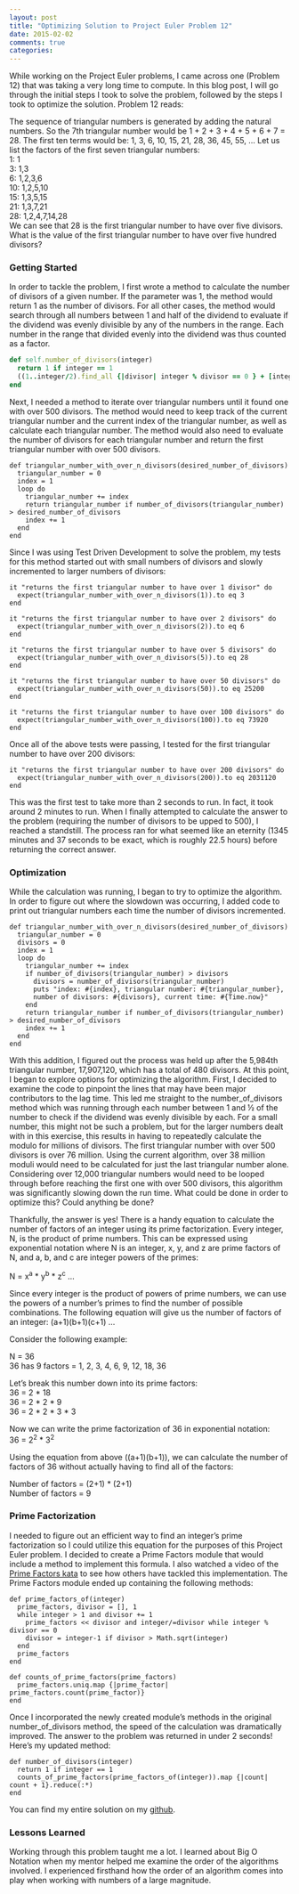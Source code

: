 ```yaml
---
layout: post
title: "Optimizing Solution to Project Euler Problem 12"
date: 2015-02-02
comments: true
categories:
---
```


While working on the Project Euler problems, I came across one (Problem 12) that was taking a very long time to compute. In this blog post, I will go through the initial steps I took to solve the problem, followed by the steps I took to optimize the solution. Problem 12 reads:

The sequence of triangular numbers is generated by adding the natural numbers. So the 7th triangular number would be 1 + 2 + 3 + 4 + 5 + 6 + 7 = 28. The first ten terms would be: 1, 3, 6, 10, 15, 21, 28, 36, 45, 55, ...
Let us list the factors of the first seven triangular numbers:<br>
 1: 1<br>
 3: 1,3<br>
 6: 1,2,3,6<br>
10: 1,2,5,10<br>
15: 1,3,5,15<br>
21: 1,3,7,21<br>
28: 1,2,4,7,14,28<br>
We can see that 28 is the first triangular number to have over five divisors.
What is the value of the first triangular number to have over five hundred divisors?

<!--more-->
### Getting Started
In order to tackle the problem, I first wrote a method to calculate the number of divisors of a given number. If the parameter was 1, the method would return 1 as the number of divisors. For all other cases, the method would search through all numbers between 1 and half of the dividend to evaluate if the dividend was evenly divisible by any of the numbers in the range. Each number in the range that divided evenly into the dividend was thus counted as a factor.
```ruby
def self.number_of_divisors(integer)
  return 1 if integer == 1
  ((1..integer/2).find_all {|divisor| integer % divisor == 0 } + [integer]).length
end
```
Next, I needed a method to iterate over triangular numbers until it found one with over 500 divisors. The method would need to keep track of the current triangular number and the current index of the triangular number, as well as calculate each triangular number. The method would also need to evaluate the number of divisors for each triangular number and return the first triangular number with over 500 divisors.

```
def triangular_number_with_over_n_divisors(desired_number_of_divisors)
  triangular_number = 0
  index = 1
  loop do
    triangular_number += index
    return triangular_number if number_of_divisors(triangular_number) > desired_number_of_divisors
    index += 1
  end
end
```
Since I was using Test Driven Development to solve the problem, my tests for this method started out with small numbers of divisors and slowly incremented to larger numbers of divisors:

```
it "returns the first triangular number to have over 1 divisor" do
  expect(triangular_number_with_over_n_divisors(1)).to eq 3
end

it "returns the first triangular number to have over 2 divisors" do
  expect(triangular_number_with_over_n_divisors(2)).to eq 6
end

it "returns the first triangular number to have over 5 divisors" do
  expect(triangular_number_with_over_n_divisors(5)).to eq 28
end

it "returns the first triangular number to have over 50 divisors" do
  expect(triangular_number_with_over_n_divisors(50)).to eq 25200
end

it "returns the first triangular number to have over 100 divisors" do
  expect(triangular_number_with_over_n_divisors(100)).to eq 73920
end
```
Once all of the above tests were passing, I tested for the first triangular number to have over 200 divisors:

```
it "returns the first triangular number to have over 200 divisors" do
  expect(triangular_number_with_over_n_divisors(200)).to eq 2031120
end
```
This was the first test to take more than 2 seconds to run. In fact, it took around 2 minutes to run. When I finally attempted to calculate the answer to the problem (requiring the number of divisors to be upped to 500), I reached a standstill. The process ran for what seemed like an eternity (1345 minutes and 37 seconds to be exact, which is roughly 22.5 hours) before returning the correct answer.

### Optimization
While the calculation was running, I began to try to optimize the algorithm. In order to figure out where the slowdown was occurring, I added code to print out triangular numbers each time the number of divisors incremented.

```
def triangular_number_with_over_n_divisors(desired_number_of_divisors)
  triangular_number = 0
  divisors = 0
  index = 1
  loop do
    triangular_number += index
    if number_of_divisors(triangular_number) > divisors
      divisors = number_of_divisors(triangular_number)
      puts "index: #{index}, triangular number: #{triangular_number},
      number of divisors: #{divisors}, current time: #{Time.now}"
    end
    return triangular_number if number_of_divisors(triangular_number) > desired_number_of_divisors
    index += 1
  end
end
```
With this addition, I figured out the process was held up after the 5,984th triangular number, 17,907,120, which has a total of 480 divisors. At this point, I began to explore options for optimizing the algorithm. First, I decided to examine the code to pinpoint the lines that may have been major contributors to the lag time. This led me straight to the number_of_divisors method which was running through each number between 1 and ½ of the number to check if the dividend was evenly divisible by each. For a small number, this might not be such a problem, but for the larger numbers dealt with in this exercise, this results in having to repeatedly calculate the modulo for millions of divisors. The first triangular number with over 500 divisors is over 76 million. Using the current algorithm, over 38 million moduli would need to be calculated for just the last triangular number alone. Considering over 12,000 triangular numbers would need to be looped through before reaching the first one with over 500 divisors, this algorithm was significantly slowing down the run time. What could be done in order to optimize this? Could anything be done?

Thankfully, the answer is yes! There is a handy equation to calculate the number of factors of an integer using its prime factorization. Every integer, N, is the product of prime numbers. This can be expressed using exponential notation where N is an integer, x, y, and z are prime factors of N, and a, b, and c are integer powers of the primes:

 N = x<sup>a</sup>  * y<sup>b</sup> * z<sup>c</sup> ...

Since every integer is the product of powers of prime numbers, we can use the powers of a number’s primes to find the number of possible combinations. The following equation will give us the number of factors of an integer:
(a+1)(b+1)(c+1) ...

Consider the following example:

N = 36<br>
36 has 9 factors = 1, 2, 3, 4, 6, 9, 12, 18, 36<br>

Let’s break this number down into its prime factors:<br>
36 = 2 * 18<br>
36 = 2 * 2 * 9<br>
36 = 2 * 2 * 3 * 3<br>

Now we can write the prime factorization of 36 in exponential notation:<br>
36 = 2<sup>2</sup> * 3<sup>2</sup>

Using the equation from above ((a+1)(b+1)), we can calculate the number of factors of 36 without actually having to find all of the factors:

Number of factors = (2+1) * (2+1)<br>
Number of factors = 9

### Prime Factorization
I needed to figure out an efficient way to find an integer’s prime factorization so I could utilize this equation for the purposes of this Project Euler problem. I decided to create a Prime Factors module that would include a method to implement this formula. I also watched a video of the [Prime Factors kata](http://vimeo.com/7762511) to see how others have tackled this implementation. The Prime Factors module ended up containing the following methods:

```
def prime_factors_of(integer)
  prime_factors, divisor = [], 1
  while integer > 1 and divisor += 1
    prime_factors << divisor and integer/=divisor while integer % divisor == 0
    divisor = integer-1 if divisor > Math.sqrt(integer)
  end
  prime_factors
end

def counts_of_prime_factors(prime_factors)
  prime_factors.uniq.map {|prime_factor| prime_factors.count(prime_factor)}
end
```

Once I incorporated the newly created module’s methods in the original number_of_divisors method, the speed of the calculation was dramatically improved. The answer to the problem was returned in under 2 seconds!  Here’s my updated method:

```
def number_of_divisors(integer)
  return 1 if integer == 1
  counts_of_prime_factors(prime_factors_of(integer)).map {|count| count + 1}.reduce(:*)
end
```
You can find my entire solution on my [github](https://github.com/lisahamm/project_euler_tdd/blob/master/lib/problem_twelve.rb).

### Lessons Learned
Working through this problem taught me a lot. I learned about Big O Notation when my mentor helped me examine the order of the algorithms involved. I experienced firsthand how the order of an algorithm comes into play when working with numbers of a large magnitude.

